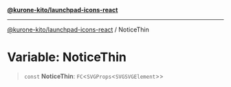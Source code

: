 [**@kurone-kito/launchpad-icons-react**](../README.md)

***

[@kurone-kito/launchpad-icons-react](../globals.md) / NoticeThin

# Variable: NoticeThin

> `const` **NoticeThin**: `FC`\<`SVGProps`\<`SVGSVGElement`\>\>

